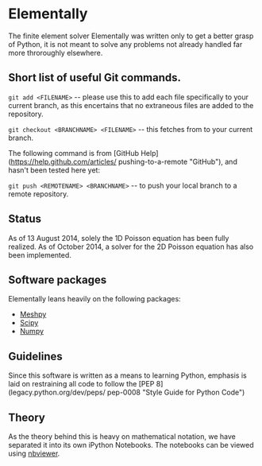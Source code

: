 # Elementally
The finite element solver Elementally was written only to get a better grasp
of Python, it is not meant to solve any problems not already handled far more
throroughly elsewhere.

## Short list of useful Git commands.

`git add <FILENAME>` -- please use this to add each file specifically to your
current branch, as this encertains that no extraneous files are added to the
repository.

`git checkout <BRANCHNAME> <FILENAME>` -- this fetches *<FILENAME>* from
*<BRANCHNAME>* to your current branch.

The following command is from [GitHub Help](https://help.github.com/articles/
pushing-to-a-remote "GitHub"), and hasn't been tested here yet:

`git push <REMOTENAME> <BRANCHNAME>` -- to push your local branch to a remote
repository.

## Status
As of 13 August 2014, solely the 1D Poisson equation has been fully realized.
As of October 2014, a solver for the 2D Poisson equation has also been implemented.

## Software packages
Elementally leans heavily on the following packages:
* [Meshpy](http://mathema.tician.de/software/meshpy "MeshPy")
* [Scipy](http://www.scipy.org "Scipy")
* [Numpy](http://www.numpy.org "Numpy")

## Guidelines
Since this software is written as a means to learning Python, emphasis is laid
on restraining all code to follow the [PEP 8](legacy.python.org/dev/peps/
pep-0008 "Style Guide for Python Code")

## Theory

As the theory behind this is heavy on mathematical notation, we have separated
it into its own iPython Notebooks. The notebooks can be viewed using [nbviewer](http://nbviewer.ipython.org/github/tarjeiba/Elementally/tree/master/docs/).
